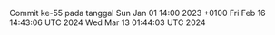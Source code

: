 Commit ke-55 pada tanggal Sun Jan 01 14:00 2023 +0100
Fri Feb 16 14:43:06 UTC 2024
Wed Mar 13 01:44:03 UTC 2024
